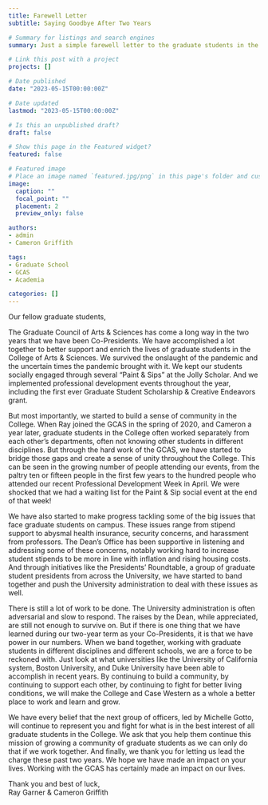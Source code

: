 ```yaml
---
title: Farewell Letter
subtitle: Saying Goodbye After Two Years

# Summary for listings and search engines
summary: Just a simple farewell letter to the graduate students in the College of Arts & Sciences at CWRU summarizing all that we have accomplished over the past two years and all that we have still left to accomplish.    

# Link this post with a project
projects: []

# Date published
date: "2023-05-15T00:00:00Z"

# Date updated
lastmod: "2023-05-15T00:00:00Z"

# Is this an unpublished draft?
draft: false

# Show this page in the Featured widget?
featured: false

# Featured image
# Place an image named `featured.jpg/png` in this page's folder and customize its options here.
image:
  caption: ""
  focal_point: ""
  placement: 2
  preview_only: false

authors:
- admin
- Cameron Griffith

tags:
- Graduate School
- GCAS
- Academia

categories: []
---
```


Our fellow graduate students, 

The Graduate Council of Arts & Sciences has come a long way in the two years that we have been Co-Presidents. We have accomplished a lot together to better support and enrich the lives of graduate students in the College of Arts & Sciences. We survived the onslaught of the pandemic and the uncertain times the pandemic brought with it. We kept our students socially engaged through several “Paint & Sips” at the Jolly Scholar. And we implemented professional development events throughout the year, including the first ever Graduate Student Scholarship & Creative Endeavors grant. 

But most importantly, we started to build a sense of community in the College. When Ray joined the GCAS in the spring of 2020, and Cameron a year later, graduate students in the College often worked separately from each other’s departments, often not knowing other students in different disciplines. But through the hard work of the GCAS, we have started to bridge those gaps and create a sense of unity throughout the College. This can be seen in the growing number of people attending our events, from the paltry ten or fifteen people in the first few years to the hundred people who attended our recent Professional Development Week in April. We were shocked that we had a waiting list for the Paint & Sip social event at the end of that week! 

We have also started to make progress tackling some of the big issues that face graduate students on campus. These issues range from stipend support to abysmal health insurance, security concerns, and harassment from professors. The Dean’s Office has been supportive in listening and addressing some of these concerns, notably working hard to increase student stipends to be more in line with inflation and rising housing costs. And through initiatives like the Presidents’ Roundtable, a group of graduate student presidents from across the University, we have started to band together and push the University administration to deal with these issues as well. 

There is still a lot of work to be done. The University administration is often adversarial and slow to respond. The raises by the Dean, while appreciated, are still not enough to survive on. But if there is one thing that we have learned during our two-year term as your Co-Presidents, it is that we have power in our numbers. When we band together, working with graduate students in different disciplines and different schools, we are a force to be reckoned with. Just look at what universities like the University of California system, Boston University, and Duke University have been able to accomplish in recent years. By continuing to build a community, by continuing to support each other, by continuing to fight for better living conditions, we will make the College and Case Western as a whole a better place to work and learn and grow. 

We have every belief that the next group of officers, led by Michelle Gotto, will continue to represent you and fight for what is in the best interest of all graduate students in the College. We ask that you help them continue this mission of growing a community of graduate students as we can only do that if we work together. And finally, we thank you for letting us lead the charge these past two years. We hope we have made an impact on your lives. Working with the GCAS has certainly made an impact on our lives. 

Thank you and best of luck,\
Ray Garner & Cameron Griffith
